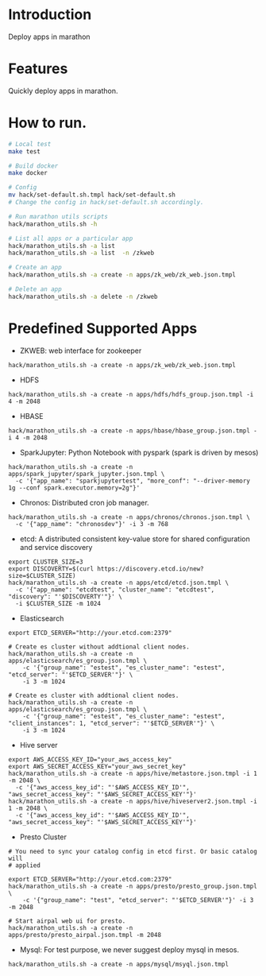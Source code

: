 # Introduction

Deploy apps in marathon

# Features

Quickly deploy apps in marathon.

# How to run.


```bash
# Local test
make test

# Build docker
make docker

# Config
mv hack/set-default.sh.tmpl hack/set-default.sh
# Change the config in hack/set-default.sh accordingly.

# Run marathon utils scripts
hack/marathon_utils.sh -h

# List all apps or a particular app
hack/marathon_utils.sh -a list 
hack/marathon_utils.sh -a list  -n /zkweb

# Create an app
hack/marathon_utils.sh -a create -n apps/zk_web/zk_web.json.tmpl

# Delete an app
hack/marathon_utils.sh -a delete -n /zkweb
```

# Predefined Supported Apps

* ZKWEB: web interface for zookeeper

```
hack/marathon_utils.sh -a create -n apps/zk_web/zk_web.json.tmpl
```


* HDFS

```
hack/marathon_utils.sh -a create -n apps/hdfs/hdfs_group.json.tmpl -i 4 -m 2048
```

* HBASE

```
hack/marathon_utils.sh -a create -n apps/hbase/hbase_group.json.tmpl -i 4 -m 2048
```

* SparkJupyter: Python Notebook with pyspark (spark is driven by mesos)

```
hack/marathon_utils.sh -a create -n apps/spark_jupyter/spark_jupyter.json.tmpl \
  -c '{"app_name": "sparkjupytertest", "more_conf": "--driver-memory 1g --conf spark.executor.memory=2g"}' 
```

* Chronos: Distributed cron job manager.

```
hack/marathon_utils.sh -a create -n apps/chronos/chronos.json.tmpl \
  -c '{"app_name": "chronosdev"}' -i 3 -m 768
```

* etcd: A distributed consistent key-value store for shared configuration and service discovery

```
export CLUSTER_SIZE=3
export DISCOVERTY=$(curl https://discovery.etcd.io/new?size=$CLUSTER_SIZE)
hack/marathon_utils.sh -a create -n apps/etcd/etcd.json.tmpl \
  -c '{"app_name": "etcdtest", "cluster_name": "etcdtest", "discovery": "'$DISCOVERTY'"}' \
  -i $CLUSTER_SIZE -m 1024
```

* Elasticsearch

```
export ETCD_SERVER="http://your.etcd.com:2379"

# Create es cluster without addtional client nodes.
hack/marathon_utils.sh -a create -n apps/elasticsearch/es_group.json.tmpl \
    -c '{"group_name": "estest", "es_cluster_name": "estest", "etcd_server": "'$ETCD_SERVER'"}' \
    -i 3 -m 1024

# Create es cluster with addtional client nodes.
hack/marathon_utils.sh -a create -n apps/elasticsearch/es_group.json.tmpl \
    -c '{"group_name": "estest", "es_cluster_name": "estest", "client_instances": 1, "etcd_server": "'$ETCD_SERVER'"}' \
    -i 3 -m 1024
```

* Hive server

```
export AWS_ACCESS_KEY_ID="your_aws_access_key"
export AWS_SECRET_ACCESS_KEY="your_aws_secret_key"
hack/marathon_utils.sh -a create -n apps/hive/metastore.json.tmpl -i 1 -m 2048 \
  -c '{"aws_access_key_id": "'$AWS_ACCESS_KEY_ID'", "aws_secret_access_key": "'$AWS_SECRET_ACCESS_KEY'"}'
hack/marathon_utils.sh -a create -n apps/hive/hiveserver2.json.tmpl -i 1 -m 2048 \
  -c '{"aws_access_key_id": "'$AWS_ACCESS_KEY_ID'", "aws_secret_access_key": "'$AWS_SECRET_ACCESS_KEY'"}'
```


* Presto Cluster

```
# You need to sync your catalog config in etcd first. Or basic catalog will
# applied

export ETCD_SERVER="http://your.etcd.com:2379"
hack/marathon_utils.sh -a create -n apps/presto/presto_group.json.tmpl \
    -c '{"group_name": "test", "etcd_server": "'$ETCD_SERVER'"}' -i 3 -m 2048

# Start airpal web ui for presto.
hack/marathon_utils.sh -a create -n apps/presto/presto_airpal.json.tmpl -m 2048
```

* Mysql: For test purpose, we never suggest deploy mysql in mesos.

```
hack/marathon_utils.sh -a create -n apps/mysql/msyql.json.tmpl
```
